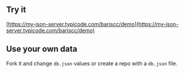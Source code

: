 ## Try it

[https://my-json-server.typicode.com/bariscc/demo](https://my-json-server.typicode.com/bariscc/demo)

## Use your own data

Fork it and change `db.json` values or create a repo with a `db.json` file.
